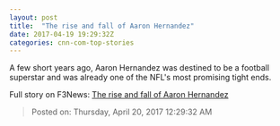 ```yaml
---
layout: post
title:  "The rise and fall of Aaron Hernandez"
date: 2017-04-19 19:29:32Z
categories: cnn-com-top-stories
---
```


A few short years ago, Aaron Hernandez was destined to be a football superstar and was already one of the NFL's most promising tight ends.


Full story on F3News: [The rise and fall of Aaron Hernandez](http://www.f3nws.com/n/jqpdBG)

> Posted on: Thursday, April 20, 2017 12:29:32 AM
